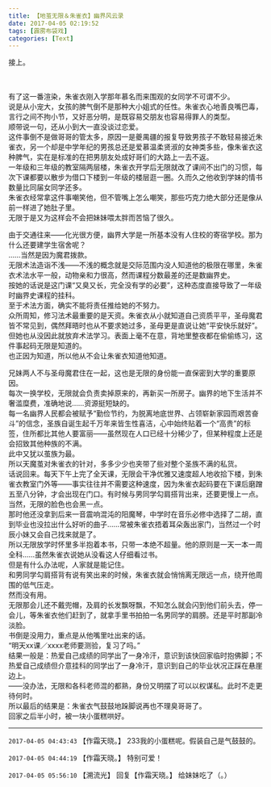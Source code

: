 ```yaml
---
title: 【地茧无限＆朱雀衣】幽界风云录
date: 2017-04-05 02:19:52
tags: [霹雳布袋戏]
categories: [Text]
---
```


<p dir="ltr"  >接上。<br /><br /><br /></p> 
<p dir="ltr"  >有了这一番渲染，朱雀衣刚入学那年慕名而来围观的女同学不可谓不少。<br />说是从小宠大，女孩的脾气倒不是那种大小姐式的任性。朱雀衣心地善良嘴巴毒，言行之间不拘小节，又好恶分明，是既容易交朋友也容易得罪人的类型。<br />顺带说一句，还从小到大一直没谈过恋爱。<br />这件事倒不是做哥哥的管太多，原因一是夔禺疆的报复导致男孩子不敢轻易接近朱雀衣，另一个却是中学年纪的男孩总还是爱慕温柔贤淑的女神类多些，像朱雀衣这种脾气，实在是标准的在把男朋友处成好哥们的大路上一去不返。<br />一年级和三年级的教室隔两层楼，朱雀衣开学后无限就改了课间不出门的习惯，每次下课都要以散步为借口下楼到一年级的楼层逛一圈。久而久之他收到学妹的情书数量比同届女同学还多。<br />朱雀衣经常拿这件事嘲笑他，但不管嘴上怎么嘲笑，那些巧克力绝大部分还是像从前一样进了她肚子里。<br />无限于是又为这样会不会把妹妹喂太胖而苦恼了很久。<br /></p> 
<p dir="ltr"  >由于交通往来——化光很方便，幽界大学是一所基本没有人住校的寄宿学校。那为什么还要建学生宿舍呢？<br />……当然是因为魔君拨款。<br />无限术法造诣不浅——不浅的概念就是交际范围内没人知道他的极限在哪里，朱雀衣术法水平一般，动物亲和力很高，然而课程分数最差的还是数幽界史。<br />按她的话说是这门课“又臭又长，完全没有学的必要”，这种态度直接导致了一年级时幽界史课程的挂科。<br />至于术法方面，确实不能将责任推给她的不努力。<br />众所周知，修习法术最重要的是天资。朱雀衣从小就知道自己资质平平，圣母魔君皆不常见到，偶然拜晤时也从不要求她过多，圣母更是直说让她“平安快乐就好”。<br />但她也从没因此就放弃术法学习。表面上毫不在意，背地里整夜都在偷偷练习，这件事起码无限是知道的。<br />也正因为知道，所以他从不会让朱雀衣知道他知道。<br /></p> 
<p dir="ltr"  >兄妹两人不与圣母魔君住在一起，这也是无限的身份能一直保密到大学的重要原因。<br />每次一换学校，无限就会负责卖掉原来的，再新买一所房子。幽界的地下生活并不奢滥糜费，准确地说……资源挺短缺的。<br />每一名幽界人民都会被赋予“勤俭节约，为脱离地底世界、占领崭新家园而艰苦奋斗”的信念，圣族自诞生起千万年来皆生性喜洁，心中始终贴着一个“高贵”的标签，住所都比其他人要富丽——虽然现在人口已经十分稀少了，但某种程度上还是会招致其他种族的不满。<br />此中又犹以茧族为最。<br />所以天魔茧对朱雀衣的针对，多多少少也夹带了些对整个圣族不满的私货。<br />话说回来。每天下午上完了全天课，无限会干净优雅又速度超人地收拾下楼，到朱雀衣教室门外等——事实往往并不需要这种速度，因为朱雀衣起码要在下课后磨蹭五至八分钟，才会出现在门口。有时候与男同学勾肩搭背出来，还要更慢上一点。<br />当然，无限的脸色也会黑一点。<br />那时他还没拿到后来一音震响混沌的阳魔琴，中学时在音乐必修中选择了二胡，直到毕业也没拉出什么好听的曲子……常被朱雀衣捂着耳朵轰出家门，当然过一个时辰小妹又会自己找来就是了。<br />所以无限放学时怀里多半抱着本书，只带一本绝不超量。他的原则是一天一本一周全科……虽然朱雀衣说她从没看这人仔细看过书。<br />但是有什么办法呢，人家就是能记住。<br />和男同学勾肩搭背有说有笑出来的时候，朱雀衣就会悄悄离无限远一点，绕开他周围的低气压走。<br />然而没有用。<br />无限那会儿还不戴兜帽，及肩的长发飘呀飘，不知怎么就会闪到他们前头去，停一会儿，等朱雀衣他们赶到了，就拿手里书拍拍一名男同学的肩膀。还是平时那副冷淡脸。<br />书倒是没用力，重点是从他嘴里吐出来的话。<br />“明天xx课／xxxx老师要测验，复习了吗。”<br />结果一般是：热爱自己成绩的同学出了一身冷汗，意识到该快回家临时抱佛脚；不热爱自己成绩但介意挂科的同学出了一身冷汗，意识到自己的毕业状况正踩在悬崖边上。<br />——没办法，无限和各科老师混的都熟，身份又明摆了可以以权谋私。此时不走更待何时。<br />所以最后的结果是：朱雀衣气鼓鼓地跺脚说再也不理臭哥哥了。<br />回家之后半小时，被一块小蛋糕哄好。</p>

<!-- more -->

---

`2017-04-05 04:43:43` 【作霜天晓。】 233我的小蛋糕呢。假装自己是气鼓鼓的。

`2017-04-05 04:44:19` 【作霜天晓。】 特别可爱！

`2017-04-05 05:56:10` 【溯流光】 回复【作霜天晓。】 给妹妹吃了（。）
